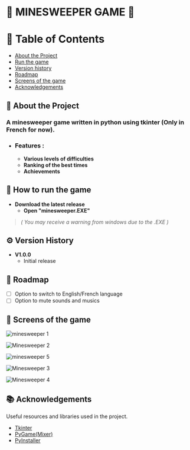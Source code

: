 # 👾 MINESWEEPER GAME 👾

# 📜 Table of Contents

- [About the Project](https://github.com/Liko0o0/Minesweeper---Python-Tkinter#-about-the-project)
- [Run the game](https://github.com/Liko0o0/Minesweeper---Python-Tkinter#toolbox-how-to-run-the-game)
- [Version history](https://github.com/Liko0o0/Minesweeper---Python-Tkinter#gear-version-history)
- [Roadmap](https://github.com/Liko0o0/Minesweeper---Python-Tkinter#compass-roadmap)
- [Screens of the game](https://github.com/Liko0o0/Minesweeper---Python-Tkinter#camera_flash-screens-of-the-game)
- [Acknowledgements](https://github.com/Liko0o0/Minesweeper---Python-Tkinter#books-acknowledgements)
  
## 📖 About the Project
### A minesweeper game written in python using tkinter (Only in French for now).
- ### **Features :**
    - **Various levels of difficulties**
    - **Ranking of the best times**
    - **Achievements**

## 🧰 How to run the game
- **Download the latest release**
    - **Open "minesweeper.EXE"**
> _( You may receive a warning from windows due to the .EXE )_

## ⚙️ Version History
- **V1.0.0**
    - Initial release

## 🧭 Roadmap
* [ ] Option to switch to English/French language
* [ ] Option to mute sounds and musics
      
## 📸 Screens of the game


![minesweeper 1](https://github.com/Liko0o0/Minesweeper---Python-Tkinter/assets/150863666/d9aadc5f-b712-4351-a229-e0626b97e038)

![Minesweeper 2](https://github.com/Liko0o0/Minesweeper---Python-Tkinter/assets/150863666/258e10cd-ef9b-48be-9d6d-9ced15018fa0)

![minesweeper 5](https://github.com/Liko0o0/Minesweeper---Python-Tkinter/assets/150863666/47451125-fc44-48d8-b6ff-75fa7f78ed1c)

![Minesweeper 3](https://github.com/Liko0o0/Minesweeper---Python-Tkinter/assets/150863666/bee25b11-056d-42c5-aba7-3338657c6b48)

![Minesweeper 4](https://github.com/Liko0o0/Minesweeper---Python-Tkinter/assets/150863666/631df364-24d6-43e5-a8b9-b53cdfb24f7e)

## 📚 Acknowledgements

Useful resources and libraries used in the project.

 - [Tkinter](https://docs.python.org/3/library/tkinter.html)
 - [PyGame(Mixer)](https://www.pygame.org/docs/ref/mixer.html)
 - [PyInstaller](https://pyinstaller.org/en/stable/)
   
